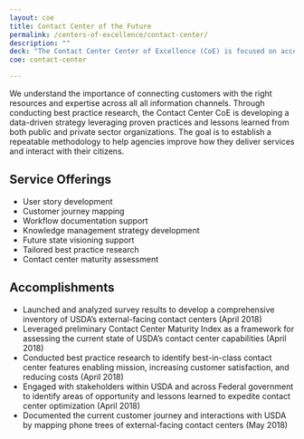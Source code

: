 ```yaml
---
layout: coe
title: Contact Center of the Future
permalink: /centers-of-excellence/contact-center/
description: ""
deck: "The Contact Center Center of Excellence (CoE) is focused on accelerating IT modernization and optimizing external-facing contact centers across USDA."
coe: contact-center

---
```


We understand the importance of connecting customers with the right resources and expertise across all all information channels. Through conducting best practice research, the Contact Center CoE is developing a data-driven strategy leveraging proven practices and lessons learned from both public and private sector organizations. The goal is to establish a repeatable methodology to help agencies improve how they deliver services and interact with their citizens.

## Service Offerings

- User story development
- Customer journey mapping
- Workflow documentation support
- Knowledge management strategy development
- Future state visioning support
- Tailored best practice research
- Contact center maturity assessment



## Accomplishments

- Launched and analyzed survey results to develop a comprehensive inventory of USDA’s external-facing contact centers  (April 2018)
- Leveraged preliminary Contact Center Maturity Index as a framework for assessing the current state of USDA’s contact center capabilities (April 2018)
- Conducted best practice research to identify best-in-class contact center features enabling mission, increasing customer satisfaction, and reducing costs (April 2018)
- Engaged with stakeholders within USDA and across Federal government to identify areas of opportunity and lessons learned to expedite contact center optimization (April 2018)
- Documented the current customer journey and interactions with USDA by mapping phone trees of external-facing contact centers (May 2018)
